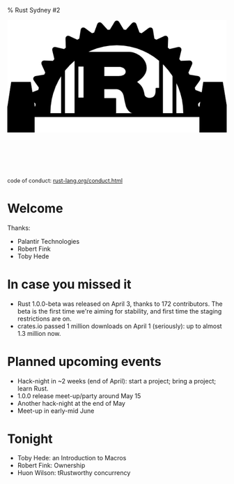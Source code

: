 % Rust Sydney #2

![](logo-v1.png)

<p style="font-size: 90%; font-weight: normal; margin-top: 100px;">code of conduct: <a href="http://www.rust-lang.org/conduct.html">rust-lang.org/conduct.html</a></p>

# Welcome

Thanks:

- Palantir Technologies
- Robert Fink
- Toby Hede

# In case you missed it

- Rust 1.0.0-beta was released on April 3, thanks to 172
contributors. The beta is the first time we're aiming for stability,
and first time the staging restrictions are on.
- crates.io passed 1 million downloads on April 1 (seriously): up to
almost 1.3 million now.

# Planned upcoming events

- Hack-night in ~2 weeks (end of April): start a project; bring a project; learn Rust.
- 1.0.0 release meet-up/party around May 15
- Another hack-night at the end of May
- Meet-up in early-mid June

# Tonight

- Toby Hede: an Introduction to Macros
- Robert Fink: Ownership
- Huon Wilson: tRustworthy concurrency

